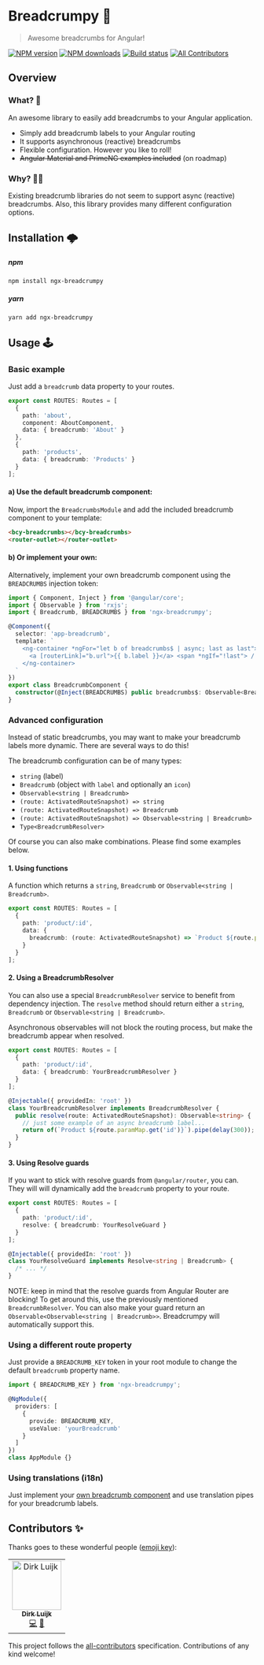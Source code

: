 # Breadcrumpy 🍞

> Awesome breadcrumbs for Angular!

[![NPM version](http://img.shields.io/npm/v/ngx-breadcrumpy.svg?style=flat-square)](https://www.npmjs.com/package/ngx-breadcrumpy)
[![NPM downloads](http://img.shields.io/npm/dm/ngx-breadcrumpy.svg?style=flat-square)](https://www.npmjs.com/package/ngx-breadcrumpy)
[![Build status](https://img.shields.io/travis/dirkluijk/ngx-breadcrumpy.svg?style=flat-square)](https://travis-ci.org/dirkluijk/ngx-breadcrumpy)
[![All Contributors](https://img.shields.io/badge/all_contributors-1-orange.svg?style=flat-square)](#contributors-)

## Overview

### What? 🤔

An awesome library to easily add breadcrumbs to your Angular application.

* Simply add breadcrumb labels to your Angular routing
* It supports asynchronous (reactive) breadcrumbs
* Flexible configuration. However you like to roll!
* ~~Angular Material and PrimeNG examples included~~ (on roadmap)

### Why? 🤷‍♂️

Existing breadcrumb libraries do not seem to support async (reactive) breadcrumbs.
Also, this library provides many different configuration options.  

## Installation 🌩

##### npm

```
npm install ngx-breadcrumpy
```

##### yarn

```
yarn add ngx-breadcrumpy
```

## Usage 🕹

### Basic example

Just add a `breadcrumb` data property to your routes.

```typescript
export const ROUTES: Routes = [
  {
    path: 'about',
    component: AboutComponent,
    data: { breadcrumb: 'About' }
  },
  {
    path: 'products',
    data: { breadcrumb: 'Products' }
  }
];
```

#### a) Use the default breadcrumb component:
Now, import the `BreadcrumbsModule` and add the included breadcrumb component to your template:
```html
<bcy-breadcrumbs></bcy-breadcrumbs>
<router-outlet></router-outlet>
```

#### b) Or implement your own:
Alternatively, implement your own breadcrumb component using the `BREADCRUMBS` injection token:

```typescript
import { Component, Inject } from '@angular/core';
import { Observable } from 'rxjs';
import { Breadcrumb, BREADCRUMBS } from 'ngx-breadcrumpy';

@Component({
  selector: 'app-breadcrumb',
  template: `
    <ng-container *ngFor="let b of breadcrumbs$ | async; last as last">
      <a [routerLink]="b.url">{{ b.label }}</a> <span *ngIf="!last"> / </span>
    </ng-container>
  `
})
export class BreadcrumbComponent {
  constructor(@Inject(BREADCRUMBS) public breadcrumbs$: Observable<Breadcrumb[]>) {}
}
```


### Advanced configuration

Instead of static breadcrumbs, you may want to make your breadcrumb labels more dynamic. There are several ways to do this!

The breadcrumb configuration can be of many types:

* `string` (label)
* `Breadcrumb` (object with `label` and optionally an `icon`)
* `Observable<string | Breadcrumb>`
* `(route: ActivatedRouteSnapshot) => string`
* `(route: ActivatedRouteSnapshot) => Breadcrumb`
* `(route: ActivatedRouteSnapshot) => Observable<string | Breadcrumb>`
* `Type<BreadcrumbResolver>`

Of course you can also make combinations. Please find some examples below.

#### 1. Using functions

A function which returns a `string`, `Breadcrumb` or `Observable<string | Breadcrumb>`.

```typescript
export const ROUTES: Routes = [
  {
    path: 'product/:id',
    data: {
      breadcrumb: (route: ActivatedRouteSnapshot) => `Product ${route.paramMap.get('id')}` 
    }
  }
];
```

#### 2. Using a BreadcrumbResolver

You can also use a special `BreadcrumbResolver` service to benefit from dependency injection.
The `resolve` method should return either a `string`, `Breadcrumb` or `Observable<string | Breadcrumb>`.

Asynchronous observables will not block the routing process, but make the breadcrumb appear when resolved. 

```typescript
export const ROUTES: Routes = [
  {
    path: 'product/:id',
    data: { breadcrumb: YourBreadcrumbResolver }
  }
];

@Injectable({ providedIn: 'root' })
class YourBreadcrumbResolver implements BreadcrumbResolver {
  public resolve(route: ActivatedRouteSnapshot): Observable<string> {
    // just some example of an async breadcrumb label...
    return of(`Product ${route.paramMap.get('id')}`).pipe(delay(300));
  }
}
```

#### 3. Using Resolve guards

If you want to stick with resolve guards from `@angular/router`, you can.
They will will dynamically add the `breadcrumb` property to your route.  

```typescript
export const ROUTES: Routes = [
  {
    path: 'product/:id',
    resolve: { breadcrumb: YourResolveGuard }
  }
];

@Injectable({ providedIn: 'root' })
class YourResolveGuard implements Resolve<string | Breadcrumb> {
  /* ... */
}
```

NOTE: keep in mind that the resolve guards from Angular Router are blocking! To get around this, use the
previously mentioned `BreadcrumbResolver`. You can also make your guard return
an `Observable<Observable<string | Breadcrumb>>`. Breadcrumpy will automatically support this.

### Using a different route property

Just provide a `BREADCRUMB_KEY` token in your root module to change the default `breadcrumb` property name.

```typescript
import { BREADCRUMB_KEY } from 'ngx-breadcrumpy';

@NgModule({
  providers: [
    {
      provide: BREADCRUMB_KEY,
      useValue: 'yourBreadcrumb'
    }
  ]
})
class AppModule {}
```

### Using translations (i18n)

Just implement your [own breadcrumb component](#b-or-implement-your-own) and use translation pipes for your breadcrumb labels.

## Contributors ✨

Thanks goes to these wonderful people ([emoji key](https://allcontributors.org/docs/en/emoji-key)):

<!-- ALL-CONTRIBUTORS-LIST:START - Do not remove or modify this section -->
<!-- prettier-ignore-start -->
<!-- markdownlint-disable -->
<table>
  <tr>
    <td align="center"><a href="https://github.com/dirkluijk"><img src="https://avatars2.githubusercontent.com/u/2102973?v=4" width="100px;" alt="Dirk Luijk"/><br /><sub><b>Dirk Luijk</b></sub></a><br /><a href="https://github.com/dirkluijk/@ngx-dirkluijk/ngx-breadcrumpy/commits?author=dirkluijk" title="Code">💻</a> <a href="https://github.com/dirkluijk/ngx-breadcrumpy/commits?author=dirkluijk" title="Documentation">📖</a></td>
  </tr>
</table>

<!-- markdownlint-enable -->
<!-- prettier-ignore-end -->
<!-- ALL-CONTRIBUTORS-LIST:END -->

This project follows the [all-contributors](https://github.com/all-contributors/all-contributors) specification. Contributions of any kind welcome!
